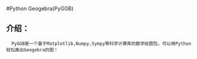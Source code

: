 #Python Geogebra(PyGGB)
## 介绍：  
      PyGGB是一个基于Matplotlib,Numpy,Sympy等科学计算库的数学绘图包，可以用Python
    轻松画出Geogebra的图！